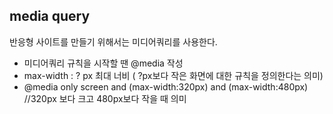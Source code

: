 <h2>media query</h2>
<p> 반응형 사이트를 만들기 위해서는 미디어쿼리를 사용한다.</p>
<ul>
  <li> 미디어쿼리 규칙을 시작할 땐 @media 작성</li>
  <li> max-width : ? px 최대 너비 ( ?px보다 작은 화면에 대한 규칙을 정의한다는 의미)</li>
  <li>@media only screen and (max-width:320px) and (max-width:480px) //320px 보다 크고 480px보다 작을 때 의미</li>
